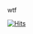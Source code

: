 wtf

[![Hits](https://hits.seeyoufarm.com/api/count/incr/badge.svg?url=https%3A%2F%2Fgithub.com%2Fyumcoding&count_bg=%2379C83D&title_bg=%23555555&icon=ghostery.svg&icon_color=%23E7E7E7&title=&edge_flat=false)](https://hits.seeyoufarm.com)
